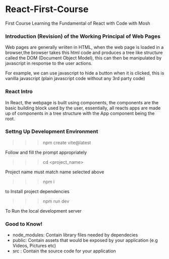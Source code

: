# React-First-Course
First Course Learning the Fundamental of React with Code with Mosh

### Introduction (Revision) of the Working Principal of Web Pages
Web pages are generally wriiten in HTML, when the web page is loaded in a browser,the browser takes this html code
and produces a tree like structure called the DOM (Document Object Model), this can then be manipulated by javascript
in response to the user actions.

For example, we can use javascript to hide a button when it is clicked, 
this is vanilla javascript (plain  javascript code without any 3rd party code)

### React Intro
In React, the webpage is built using components, the components are the basic building block used by the user,
essentially, all reacts apps are made up of components in a tree structure with the App component being the root.

### Settng Up Development Environment
>>> npm create vite@latest

Follow and fill the prompt appropriately

>>> cd <project_name>

Project name must match name selected above

>>> npm i 

to Install project dependencies

>>> npm run dev

To Run the local development server


### Good to Know!
- node_modules: Contain library files needed by dependecies 
- public: Contain assets that would be exposed by your application (e.g Videos, Pictures etc)
- src : Contain the source code for your application
